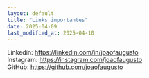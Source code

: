 ```yaml
---
layout: default
title: "Links importantes"
date: 2025-04-09
last_modified_at: 2025-04-10
---
```

Linkedin: https://linkedin.com/in/joaofaugusto<br>
Instagram: https://instagram.com/joaofaugusto<br>
GitHub: https://github.com/joaofaugusto<br>